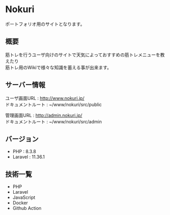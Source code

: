 # Nokuri
ポートフォリオ用のサイトとなります。

## 概要
筋トレを行うユーザ向けのサイトで天気によっておすすめの筋トレメニューを教えたり <br />
筋トレ用のWikiで様々な知識を蓄える事が出来ます。

## サーバー情報
ユーザ画面URL : http://www.nokuri.jp/  <br />
ドキュメントルート : ~/www/nokuri/src/public

管理画面URL : http://admin.nokuri.jp/  <br />
ドキュメントルート : ~/www/nokuri/src/admin

## バージョン
* PHP : 8.3.8  
* Laravel : 11.36.1

## 技術一覧
* PHP
* Laravel
* JavaScript
* Docker
* Github Action
